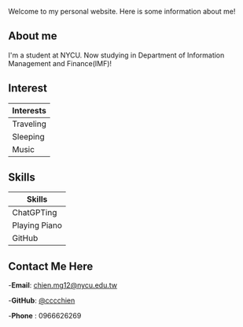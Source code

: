 



Welcome to my personal website. Here is some  information about me!

## About me

I'm a student at NYCU. Now studying in Department of Information Management and Finance(IMF)!

## Interest

| Interests |
|-----------|
| Traveling |
| Sleeping  |
| Music     |

## Skills

| Skills |
|--------|
| ChatGPTing |
| Playing Piano |
| GitHub |

## Contact Me Here

-**Email**: [chien.mg12@nycu.edu.tw](mailto:venteng@example.com)

-**GitHub**: [@cccchien](https://github.com/cccchien)

-**Phone** : 0966626269
